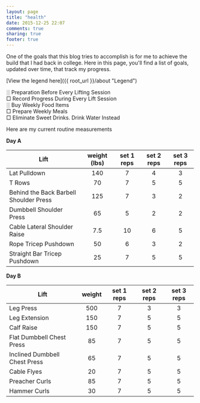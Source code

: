 ```yaml
---
layout: page
title: "health"
date: 2015-12-25 22:07
comments: true
sharing: true
footer: true
---
```


One of the goals that this blog tries to accomplish is for me to achieve the build that I had back in college. Here in this page, you'll find a list of goals, updated over time, that track my progress.

[View the legend here]({{ root_url }}/about "Legend")

░ Preparation Before Every Lifting Session<br/>
□ Record Progress During Every Lift Session<br/>
░ Buy Weekly Food Items<br/>
□ Prepare Weekly Meals<br/>
□ Eliminate Sweet Drinks. Drink Water Instead


Here are my current routine measurements

**Day A**

| Lift                                   | weight (lbs) | set 1 reps | set 2 reps | set 3 reps |
| ---------------------------------------|:------------:|:----------:|:----------:|:----------:|
| Lat Pulldown                           | 140          | 7          | 4          | 3          |
| T Rows                                 | 70           | 7          | 5          | 5          |
| Behind the Back Barbell Shoulder Press | 125          | 7          | 3          | 2          |
| Dumbbell Shoulder Press                | 65           | 5          | 2          | 2          |
| Cable Lateral Shoulder Raise           | 7.5          | 10         | 6          | 5          |
| Rope Tricep Pushdown                   | 50           | 6          | 3          | 2          |
| Straight Bar Tricep Pushdown           | 25           | 7          | 5          | 5          | 

**Day B**

| Lift                                   | weight | set 1 reps | set 2 reps | set 3 reps |
| ---------------------------------------|:------:|:----------:|:----------:|:----------:|
| Leg Press                              | 500    | 7          | 3          | 3          |
| Leg Extension                          | 150    | 7          | 5          | 5          |
| Calf Raise                             | 150    | 7          | 5          | 5          |
| Flat Dumbbell Chest Press              | 85     | 7          | 5          | 5          |
| Inclined Dumbbell Chest Press          | 65    | 7          | 5          | 5          |
| Cable Flyes                            | 20     | 7          | 5          | 5          |
| Preacher Curls                         | 85   | 7          | 5          | 5          |
| Hammer Curls                           | 30   | 7          | 5          | 5          |